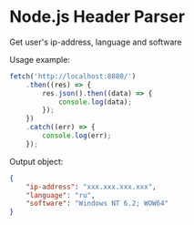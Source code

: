 # Node.js Header Parser

Get user's ip-address, language and software

Usage example:

```javascript
fetch('http://localhost:8080/')
	.then((res) => {
		res.json().then((data) => {
			console.log(data);
		});
	})
	.catch((err) => {
		console.log(err);
	});
```

Output object:

```json
{
	"ip-address": "xxx.xxx.xxx.xxx",
	"language": "ru",
	"software": "Windows NT 6.2; WOW64"
}
```
